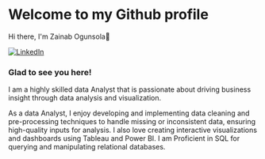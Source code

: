 # Welcome to my Github profile
 Hi there, I'm Zainab Ogunsola👋 

[![LinkedIn](https://img.shields.io/badge/LinkedIn-0077B5?style=flat-square&logo=linkedin&logoColor=white)](https://www.linkedin.com/in/zainab-ogunsola)

### Glad to see you here!

I am a highly skilled data Analyst that is passionate about driving business insight through data analysis and visualization. 

As a data Analyst, I enjoy developing and implementing data cleaning and pre-processing techniques to handle missing or inconsistent data, ensuring high-quality inputs for analysis. I also love creating interactive visualizations and dashboards using Tableau and Power BI. I am Proficient in SQL for querying and manipulating relational databases. 

<!--
**ZainabOgunsola/ZainabOgunsola** is a ✨ _special_ ✨ repository because its `README.md` (this file) appears on your GitHub profile.

Here are some ideas to get you started:

- 🔭 I’m currently working on ...
- 🌱 I’m currently learning ...
- 👯 I’m looking to collaborate on ...
- 🤔 I’m looking for help with ...
- 💬 Ask me about ...
- 📫 How to reach me: ...
- 😄 Pronouns: ...
- ⚡ Fun fact: ...
-->
